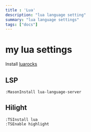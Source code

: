 ```yaml
---
title : 'Lua'
description: "lua language setting"
summary: "lua language settings"
tags: ["docs"]
---
```

# my lua settings

Install [luarocks](https://luarocks.org/)

## LSP

```
:MasonInstall lua-language-server
```

## Hilight

```
:TSInstall lua
:TSEnable highlight
```
